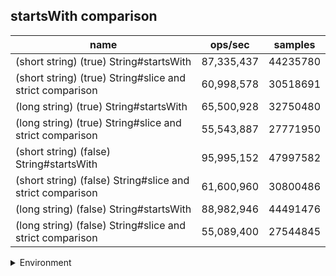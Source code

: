 ## startsWith comparison

|name|ops/sec|samples|
|-|-|-|
|(short string) (true) String#startsWith|87,335,437|44235780|
|(short string) (true) String#slice and strict comparison|60,998,578|30518691|
|(long string) (true) String#startsWith|65,500,928|32750480|
|(long string) (true) String#slice and strict comparison|55,543,887|27771950|
|(short string) (false) String#startsWith|95,995,152|47997582|
|(short string) (false) String#slice and strict comparison|61,600,960|30800486|
|(long string) (false) String#startsWith|88,982,946|44491476|
|(long string) (false) String#slice and strict comparison|55,089,400|27544845|


<details>
<summary>Environment</summary>

* __Machine:__ linux x64 | 4 vCPUs | 7.6GB Mem
* __Run:__ Fri Oct 17 2025 17:25:37 GMT+0000 (Coordinated Universal Time)
* __Node:__ `v22.15.1`
</details>

<!--
{"environment":{"platform":"linux","arch":"x64","cpus":4,"totalMemory":7.59783935546875},"benchmarks":[{"name":"(short string) (true) String#startsWith","samples":44235780,"opsSec":87335437.22702345},{"name":"(short string) (true) String#slice and strict comparison","samples":30518691,"opsSec":60998578.60819849},{"name":"(long string) (true) String#startsWith","samples":32750480,"opsSec":65500928.4285525},{"name":"(long string) (true) String#slice and strict comparison","samples":27771950,"opsSec":55543887.11381818},{"name":"(short string) (false) String#startsWith","samples":47997582,"opsSec":95995152.48058172},{"name":"(short string) (false) String#slice and strict comparison","samples":30800486,"opsSec":61600960.172615655},{"name":"(long string) (false) String#startsWith","samples":44491476,"opsSec":88982946.6610232},{"name":"(long string) (false) String#slice and strict comparison","samples":27544845,"opsSec":55089400.33993301}]}-->
